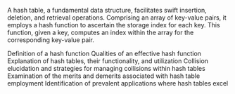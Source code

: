 A hash table, a fundamental data structure, facilitates swift insertion, deletion, and retrieval operations. Comprising an array of key-value pairs, it employs a hash function to ascertain the storage index for each key. This function, given a key, computes an index within the array for the corresponding key-value pair.

Definition of a hash function
Qualities of an effective hash function
Explanation of hash tables, their functionality, and utilization
Collision elucidation and strategies for managing collisions within hash tables
Examination of the merits and demerits associated with hash table employment
Identification of prevalent applications where hash tables excel
